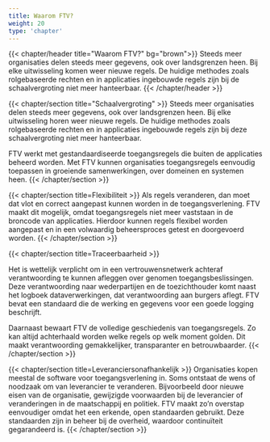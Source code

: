 ```yaml
---
title: Waarom FTV?
weight: 20
type: 'chapter'
---
```

{{< chapter/header title="Waarom FTV?" bg="brown">}}
Steeds meer organisaties delen steeds meer gegevens, ook over landsgrenzen heen. Bij elke uitwisseling komen weer nieuwe regels. De huidige methodes zoals rolgebaseerde rechten en in applicaties ingebouwde regels zijn bij de schaalvergroting niet meer hanteerbaar.
{{< /chapter/header >}}

{{< chapter/section title="Schaalvergroting" >}}
Steeds meer organisaties delen steeds meer gegevens, ook over landsgrenzen heen.
Bij elke uitwisseling horen weer nieuwe regels.
De huidige methodes zoals rolgebaseerde rechten en in applicaties ingebouwde regels zijn bij deze schaalvergroting niet meer hanteerbaar.

FTV werkt met gestandaardiseerde toegangsregels die buiten de applicaties beheerd worden. 
Met FTV kunnen organisaties toegangsregels eenvoudig toepassen in groeiende samenwerkingen, over domeinen en systemen heen.
{{< /chapter/section >}}

{{< chapter/section title=Flexibiliteit >}}
Als regels veranderen, dan moet dat vlot en correct aangepast kunnen worden in de toegangsverlening.
FTV maakt dit mogelijk, omdat toegangsregels niet meer vaststaan in de broncode van applicaties. 
Hierdoor kunnen regels flexibel worden aangepast en in een volwaardig beheersproces getest en doorgevoerd worden.
{{< /chapter/section >}}

{{< chapter/section title=Traceerbaarheid >}}

Het is wettelijk verplicht om in een vertrouwensnetwerk achteraf verantwoording te kunnen afleggen over genomen toegangsbeslissingen.
Deze verantwoording naar wederpartijen en de toezichthouder komt naast het logboek dataverwerkingen, dat verantwoording aan burgers aflegt.
FTV bevat een standaard die de werking en gegevens voor een goede logging beschrijft.

Daarnaast bewaart FTV de volledige geschiedenis van toegangsregels.
Zo kan altijd achterhaald worden welke regels op welk moment golden.
Dit maakt verantwoording gemakkelijker, transparanter en betrouwbaarder.
{{< /chapter/section >}}

{{< chapter/section title=Leveranciersonafhankelijk >}}
Organisaties kopen meestal de software voor toegangsverlening in.
Soms ontstaat de wens of noodzaak om van leverancier te veranderen.
Bijvoorbeeld door nieuwe eisen van de organisatie, gewijzigde voorwaarden bij de leverancier of veranderingen in de maatschappij en politiek.
FTV maakt zo’n overstap eenvoudiger omdat het een erkende, open standaarden gebruikt.
Deze standaarden zijn in beheer bij de overheid, waardoor continuïteit gegarandeerd is.
{{< /chapter/section >}}